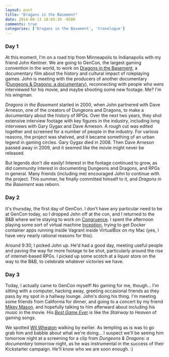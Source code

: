 ```yaml
---
layout: post
title: "Dragons in the Basement"
date: 2014-08-13 18:04:39 -0500
comments: true
categories: ['Dragons in the Basement', 'travelogue']
---
```


### Day 1

At this moment, I'm on a road trip from Minneapolis to Indianapolis with my friend John Kentner. We are going to GenCon, the largest gaming convention in the world, to work on [Dragons in the Basement](http://dragonsinthebasement.com), a documentary film about the history and cultural impact of roleplaying games. John is meeting with the producers of another documentary ([Dungeons & Dragons: a documentary](http://dndadoc.com)), reconnecting with people who were interviewed for his movie, and maybe shooting some new footage. Me? I'm his wingman. 

<!-- more -->

*Dragons in the Basement* started in 2000, when John partnered with Dave Arneson, one of the creators of Dungeons and Dragons, to make a documentary about the history of RPGs. Over the next two years, they shot extensive interview footage with key figures in the industry, including long interviews with Gary Gygax and Dave Arneson. A rough cut was edited together and screened for a number of people in the industry. For various reasons, the project was shelved, and it became something of an urban legend in gaming circles. Gary Gygax died in 2008. Then Dave Arneson passed away in 2009, and it seemed like the movie might never be released. 

But legends don't die easily! Interest in the footage continued to grow, as did community interest in documenting Dungeons and Dragons, and RPGs in general. Many friends (including me) encouraged John to continue with the project. This summer, he finally committed himself to it, and *Dragons in the Basement* was reborn. 

### Day 2

It's thursday, the first day of GenCon. I don't have any particular need to be at GenCon today, so I dropped John off at the con, and I returned to the B&B where we're staying to work on [Congruence](http://congruence.io). I spent the afternoon playing some sort of virtual machine [Inception](http://en.wikipedia.org/wiki/Inception), trying to get Docker container apps running inside Vagrant inside VirtualBox on my Mac (yes, I have very nearly rational reasons for this). 

Around 9:30, I picked John up. He'd had a good day, meeting useful people and paving the way for more footage to be shot, particularly around the rise of internet-based RPGs. I picked up some scotch at a liquor store on the way to the B&B, to celebrate whatever victories we have. 

### Day 3

Today, I actually came to GenCon myself! No gaming for me, though... I'm sitting with a computer, hacking away, greeting occasional friends as they pass by my spot in a hallway lounge. John's doing his thing. I'm meeting some friends from California for dinner, and going to a concert by my friend [Mikey Mason](http://www.mikeymason.com/), and hopefully talking to him afterward about including his music in the movie. His [*Best Game Ever*](http://mikeymason.bandcamp.com/track/best-game-ever) is like the *Stairway to Heaven* of gaming songs. 

We spotted [Wil Wheaton](http://wilwheaton.net/) walking by earlier. As tempting as is was to go grab him and babble about what we're doing... I suspect we'll be seeing him tomorrow night at a screening for a clip from *Dungeons & Dragons: a documentary* tomorrow night, as he was instrumental in the success of their Kickstarter campaign. He'll know who we are soon enough. :)
